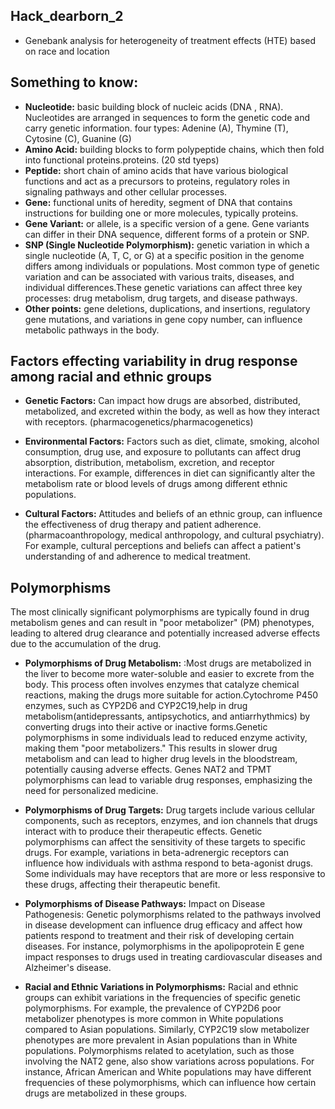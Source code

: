 
## Hack_dearborn_2
* Genebank analysis for heterogeneity of treatment effects (HTE) based on race and location



## Something to know: 
* **Nucleotide:** basic building block of nucleic acids (DNA , RNA). Nucleotides are arranged in sequences to form the genetic code and carry genetic information. four types: Adenine (A), Thymine (T), Cytosine (C), Guanine (G)
* **Amino Acid:** building blocks to form polypeptide chains, which then fold into functional proteins.proteins. (20 std tyeps) 
* **Peptide:** short chain of amino acids that have various biological functions and act as a precursors to proteins, regulatory roles in signaling pathways and other cellular processes.
* **Gene:** functional units of heredity, segment of DNA that contains instructions for building one or more molecules, typically proteins. 
* **Gene Variant:** or allele, is a specific version of a gene. Gene variants can differ in their DNA sequence, different forms of a protein or SNP. 
* **SNP (Single Nucleotide Polymorphism):**  genetic variation in which a single nucleotide (A, T, C, or G) at a specific position in the genome differs among individuals or populations. Most common type of genetic variation and can be associated with various traits, diseases, and individual differences.These genetic variations can affect three key processes: drug metabolism, drug targets, and disease pathways.
* **Other points:** gene deletions, duplications, and insertions, regulatory gene mutations, and variations in gene copy number, can influence metabolic pathways in the body.


## Factors effecting variability in drug response among racial and ethnic groups 

* **Genetic Factors:** Can impact how drugs are absorbed, distributed, metabolized, and excreted within the body, as well as how they interact with receptors. (pharmacogenetics/pharmacogenetics)

* **Environmental Factors:** Factors such as diet, climate, smoking, alcohol consumption, drug use, and exposure to pollutants can affect drug absorption, distribution, metabolism, excretion, and receptor interactions. For example, differences in diet can significantly alter the metabolism rate or blood levels of drugs among different ethnic populations.

* **Cultural Factors:** Attitudes and beliefs of an ethnic group, can influence the effectiveness of drug therapy and patient adherence. (pharmacoanthropology, medical anthropology, and cultural psychiatry). For example, cultural perceptions and beliefs can affect a patient's understanding of and adherence to medical treatment.

## Polymorphisms 
The most clinically significant polymorphisms are typically found in drug metabolism genes and can result in "poor metabolizer" (PM) phenotypes, leading to altered drug clearance and potentially increased adverse effects due to the accumulation of the drug.
* **Polymorphisms of Drug Metabolism:** :Most drugs are metabolized in the liver to become more water-soluble and easier to excrete from the body. This process often involves enzymes that catalyze chemical reactions, making the drugs more suitable for action.Cytochrome P450 enzymes, such as CYP2D6 and CYP2C19,help in drug metabolism(antidepressants, antipsychotics, and antiarrhythmics) by converting drugs into their active or inactive forms.Genetic polymorphisms in some individuals lead to reduced enzyme activity, making them "poor metabolizers." This results in slower drug metabolism and can lead to higher drug levels in the bloodstream, potentially causing adverse effects.
Genes  NAT2 and TPMT polymorphisms  can lead to variable drug responses, emphasizing the need for personalized medicine.

* **Polymorphisms of Drug Targets:** Drug targets include various cellular components, such as receptors, enzymes, and ion channels that drugs interact with to produce their therapeutic effects. Genetic polymorphisms can affect the sensitivity of these targets to specific drugs. For example, variations in beta-adrenergic receptors can influence how individuals with asthma respond to beta-agonist drugs. Some individuals may have receptors that are more or less responsive to these drugs, affecting their therapeutic benefit.

* **Polymorphisms of Disease Pathways:** Impact on Disease Pathogenesis: Genetic polymorphisms related to the pathways involved in disease development can influence drug efficacy and affect how patients respond to treatment and their risk of developing certain diseases. For instance, polymorphisms in the apolipoprotein E gene impact responses to drugs used in treating cardiovascular diseases and Alzheimer's disease. 

* **Racial and Ethnic Variations in Polymorphisms:** 
Racial and ethnic groups can exhibit variations in the frequencies of specific genetic polymorphisms. For example, the prevalence of CYP2D6 poor metabolizer phenotypes is more common in White populations compared to Asian populations. Similarly, CYP2C19 slow metabolizer phenotypes are more prevalent in Asian populations than in White populations.
Polymorphisms related to acetylation, such as those involving the NAT2 gene, also show variations across populations. For instance, African American and White populations may have different frequencies of these polymorphisms, which can influence how certain drugs are metabolized in these groups.

